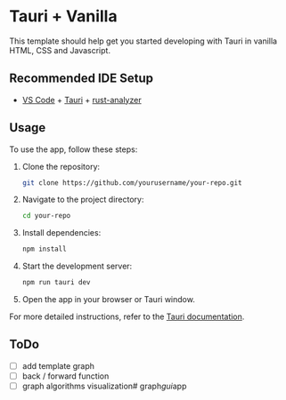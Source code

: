 # Tauri + Vanilla

This template should help get you started developing with Tauri in vanilla HTML, CSS and Javascript.

## Recommended IDE Setup

- [VS Code](https://code.visualstudio.com/) + [Tauri](https://marketplace.visualstudio.com/items?itemName=tauri-apps.tauri-vscode) + [rust-analyzer](https://marketplace.visualstudio.com/items?itemName=rust-lang.rust-analyzer)

## Usage

To use the app, follow these steps:

1. Clone the repository:
    ```sh
    git clone https://github.com/yourusername/your-repo.git
    ```
2. Navigate to the project directory:
    ```sh
    cd your-repo
    ```
3. Install dependencies:
    ```sh
    npm install
    ```
4. Start the development server:
    ```sh
    npm run tauri dev
    ```
5. Open the app in your browser or Tauri window.

For more detailed instructions, refer to the [Tauri documentation](https://tauri.studio/docs/getting-started/intro).

## ToDo
- [ ] add template graph
- [ ] back / forward function
- [ ] graph algorithms visualization#   g r a p h _ g u i _ a p p  
 